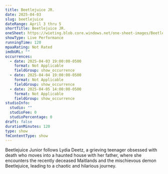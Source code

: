 ```yaml
---
title: Beetlejuice JR.
date: 2025-04-03
slug: beetlejuice
dateRange: April 3 thru 5
shortTitle: Beetlejuice JR.
oneSheet: https://wieting.blob.core.windows.net/one-sheet-images/Beetlejuice1.png
showType: Live Performance
runningTime: 120
mpaaRating: Not Rated
imdbURL: ""
occurrences:
  - date: 2025-04-03 19:00:00-0500
    format: Not Applicable
    fieldGroup: show_occurrence
  - date: 2025-04-04 19:00:00-0500
    format: Not Applicable
    fieldGroup: show_occurrence
  - date: 2025-04-05 14:00:00-0500
    format: Not Applicable
    fieldGroup: show_occurrence
studioInfo:
  studio: ""
  studioFee: 0
  studioPercentage: 0
draft: false
durationMinutes: 120
type: show
fmContentType: show
---
```

Beetlejuice Junior follows Lydia Deetz, a grieving teenager obsessed with death who moves into a haunted house with her father, where she encounters the recently deceased Maitlands and the mischievous demon Beetlejuice, leading to a chaotic and hilarious journey.
